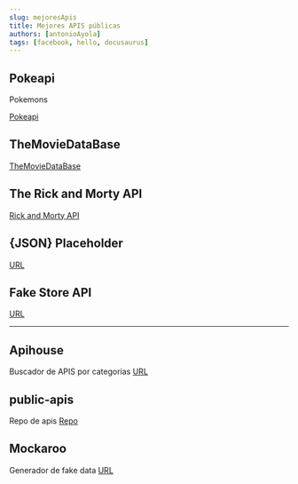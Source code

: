 ```yaml
---
slug: mejoresApis
title: Mejores APIS públicas
authors: [antonioAyola]
tags: [facebook, hello, docusaurus]
---
```


## Pokeapi

Pokemons

[Pokeapi](https://pokeapi.co/)

## TheMovieDataBase

[TheMovieDataBase](https://developers.themoviedb.org/3/getting-started/introduction)

## The Rick and Morty API

[Rick and Morty API](https://rickandmortyapi.com/)

## {JSON} Placeholder

[URL](https://jsonplaceholder.typicode.com/)

## Fake Store API

[URL](https://fakestoreapi.com/)


---

## Apihouse

Buscador de APIS por categorias [URL](https://apihouse.vercel.app/)


## public-apis

Repo de apis [Repo](https://github.com/public-apis/public-apis)

## Mockaroo

Generador de fake data [URL](https://www.mockaroo.com/)
